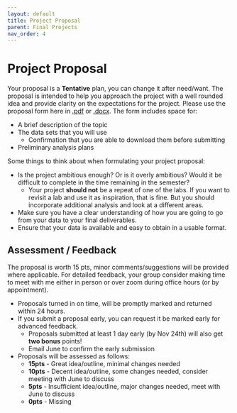 ```yaml
---
layout: default
title: Project Proposal
parent: Final Projects
nav_order: 4
---
```


# Project Proposal

Your proposal is a **Tentative** plan, you can change it after need/want.  The proposal is intended to help you approach the project with a well rounded idea and provide clarity on the expectations for the project.  Please use the proposal form here in [.pdf](Final-Project-Proposal-Form.pdf) or [.docx](Final-Project-Proposal-Form.docx).  The form includes space for: 

* A brief description of the topic
* The data sets that you will use
    * Confirmation that you are able to download them before submitting
* Preliminary analysis plans

Some things to think about when formulating your project proposal:  

* Is the project ambitious enough? Or is it overly ambitious? Would it be difficult to complete in the time remaining in the semester?
	* Your project **should not** be a repeat of one of the labs.  If you want to revisit a lab and use it as inspiration, that is fine.  But you should incorporate additional analysis and look at a different areas.
* Make sure you have a clear understanding of how you are going to go from your data to your final deliverables.
* Ensure that your data is available and easy to obtain in a usable format.

## Assessment / Feedback

The proposal is worth 15 pts, minor comments/suggestions will be provided where applicable.  For detailed feedback, your group consider making time to meet with me either in person or over zoom during office hours (or by appointment).
* Proposals turned in on time, will be promptly marked and returned within 24 hours.
* If you submit a proposal early, you can request it be marked early for advanced feedback.
	* Proposals submitted at least 1 day early (by Nov 24th) will also get **two bonus** points!
	* Email June to confirm the early submission
* Proposals will be assessed as follows:
	* **15pts** - Great idea/outline, minimal changes needed
	* **10pts** - Decent idea/outline, some changes needed, consider meeting with June to discuss
	* **5pts** - Insufficient idea/outline, major changes needed, meet with June to discuss
	* **0pts** - Missing
